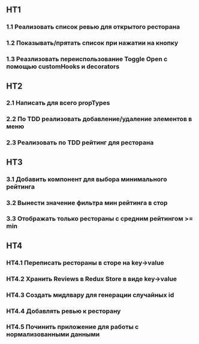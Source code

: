 ## HT1

### 1.1 Реализовать список ревью для открытого ресторана

### 1.2 Показывать/прятать список при нажатии на кнопку

### 1.3 Реазлизовать переиспользование Toggle Open с помощью customHooks и decorators

## HT2

### 2.1 Написать для всего propTypes

### 2.2 По TDD реализовать добавление/удаление элементов в меню

### 2.3 Реализовать по TDD рейтинг для ресторана

## HT3

### 3.1 Добавить компонент для выбора минимального рейтинга

### 3.2 Вынести значение фильтра мин рейтинга в стор

### 3.3 Отображать только рестораны с средним рейтингом >= min

## HT4

### HT4.1 Переписать рестораны в сторе на key->value

### HT4.2 Хранить Reviews в Redux Store в виде key->value

### HT4.3 Создать мидлвару для генерации случайных id

### HT4.4 Добавлять ревью к ресторану

### HT4.5 Починить приложение для работы с нормализованными данными
